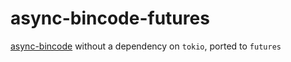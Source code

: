 # async-bincode-futures

[async-bincode](https://github.com/jonhoo/async-bincode) without a dependency on `tokio`, ported to `futures`
